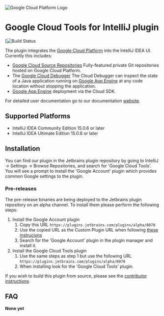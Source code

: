 ![Google Cloud Platform Logo](https://cloud.google.com/_static/images/gcp-logo.png)
# Google Cloud Tools for IntelliJ plugin
[![Build Status](https://storage.googleapis.com/cloud-tools-for-java-kokoro-build-badges/intellij-ubuntu-master-orb.png)

The plugin integrates the [Google Cloud Platform](https://cloud.google.com/)
into the IntelliJ IDEA UI. Currently this includes:

* [Google Cloud Source Repositories](https://cloud.google.com/tools/cloud-repositories/) 
  Fully-featured private Git repositories hosted on Google Cloud Platform.
* The [Google Cloud Debugger](https://cloud.google.com/tools/cloud-debugger/) 
  The Cloud Debugger can inspect the state of a Java application running on 
  [Google App Engine](https://cloud.google.com/appengine/)
  at any code location without stopping the application.
* [Google App Engine](https://cloud.google.com/appengine/docs/) deployment via the Cloud SDK.

For detailed user documentation go to our documentation
 [website](https://cloud.google.com/tools/intellij/docs/).

## Supported Platforms

* IntelliJ IDEA Community Edition 15.0.6 or later
* IntelliJ IDEA Ultimate Edition 15.0.6 or later

## Installation

You can find our plugin in the Jetbrains plugin repository by going to IntelliJ -> Settings -> Browse Repositories, and search for 'Google Cloud Tools'. 
You will see a prompt to install the 'Google Account' plugin which provides common Google settings to the plugin.

### Pre-releases 

The pre-release binaries are being deployed to the Jetbrains plugin repository on an alpha
channel. To install them please perform the following steps:

1. Install the Google Account plugin
    1. Copy this URL `https://plugins.jetbrains.com/plugins/alpha/8078`
    1. Use the copied URL as the Custom Plugin URL when following [these instrucions](https://www.jetbrains.com/idea/help/managing-enterprise-plugin-repositories.html)
    1. Search for the 'Google Account' plugin in the plugin manager and install it.
1. Install the Google Cloud Tools plugin
    1. Use the same steps as step 1 but use the following URL `https://plugins.jetbrains.com/plugins/alpha/8079`
    1. When installing look for the 'Google Cloud Tools' plugin.

If you wish to build this plugin from source, please see the
[contributor instructions](https://github.com/GoogleCloudPlatform/google-cloud-intellij/blob/master/CONTRIBUTING.md).

## FAQ


**None yet**
